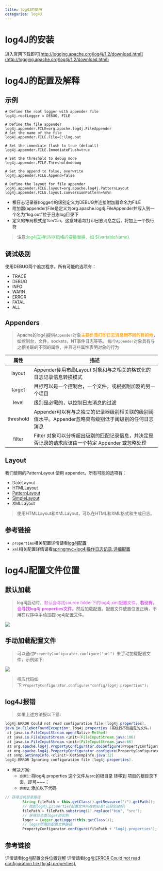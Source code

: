 ```yaml
---
title: log4J的使用
categories: log4J
---
```


# log4J的安装
进入官网下载即可[http://logging.apache.org/log4j/1.2/download.html](http://logging.apache.org/log4j/1.2/download.html)

# log4J的配置及解释
## 示例
``` properties
# Define the root logger with appender file
log4j.rootLogger = DEBUG, FILE

# Define the file appender
log4j.appender.FILE=org.apache.log4j.FileAppender
# Set the name of the file
log4j.appender.FILE.File=C:\log.out

# Set the immediate flush to true (default)
log4j.appender.FILE.ImmediateFlush=true

# Set the threshold to debug mode
log4j.appender.FILE.Threshold=debug

# Set the append to false, overwrite
log4j.appender.FILE.Append=false

# Define the layout for file appender
log4j.appender.FILE.layout=org.apache.log4j.PatternLayout
log4j.appender.FILE.layout.conversionPattern=%m%n
```
- 根日志记录器(logger)的级别定义为DEBUG并连接附加器命名为FILE
- 附加器(appender)File是定义为org.apache.log4j.FileAppender并写入到一个名为“log.out”位于日志log目录下
- 定义的布局模式是%m%n，这意味着每打印日志消息之后，将加上一个换行符
> 注意:<font color='#4ACC60'>log4j支持UNIX风格的变量替换，如 ${variableName}.</font>

## 调试级别
使用DEBUG两个追加程序。所有可能的选项有：
- TRACE
- DEBUG
- INFO
- WARN
- ERROR
- FATAL
- ALL

## Appenders
> Apache的log4j提供`Appender`对象<font color='#FFAA25'>**主要负责打印日志消息到不同的目的地**</font>，如控制台，文件，sockets，NT事件日志等等。
> 每个`Appender`对象具有与之相关联的不同的属性，并且这些属性表明对象的行为

| 属性        |        描述      | 
|:-------------:| ------------- |
| layout      |Appender使用布局Layout 对象和与之相关的格式化的日志记录信息转换模式 |
| target     | 目标可以是一个控制台，一个文件，或根据附加器的另一个项目 |
| level | 级别是必需的，以控制日志消息的过滤 |
| threshold | Appender可以有与之独立的记录器级别相关联的级别阈值水平。Appender忽略具有级别低于阈级别的任何日志消息|
| filter | Filter 对象可以分析超出级别的匹配记录信息，并决定是否记录的请求应该由一个特定 Appender 或忽略处理 |

## Layout
我们使用的PatternLayout 使用 appender。所有可能的选项有：
- DateLayout
- HTMLLayout
- [PatternLayout](http://www.yiibai.com/log4j/log4j_patternlayout.html)
- [SimpleLayout](http://www.yiibai.com/log4j/log4j_htmllayout.html)
- XMLLayout
> 使用HTMLLayout和XMLLayout，可以在HTML和XML格式和生成日志。

## 参考链接
- `properties`相关配置详情请看[log4j配置](http://www.yiibai.com/log4j/log4j_configuration.html)
- `xml`相关配置详情请看[springmvc+log4j操作日志记录,详细配置 ](http://www.cnblogs.com/v-weiwang/p/4814050.html)

# log4J配置文件位置
## 默认加载
> log4j启动时，<font color='#CF59E0'>默认会寻找source folder下的log4j.xml配置文件，**若没有，会寻找log4j.properties文件。**</font>然后加载配置。配置文件放置位置正确，不用在程序中手动加载log4j配置文件。

![](log4J的使用/1.png)

## 手动加载配置文件
> 可以通过`PropertyConfigurator.configure("url") `来手动加载配置文件，示例如下:

![](log4J的使用/2.jpg)
> 相应代码如下:`PropertyConfigurator.configure("config/log4j.properties");`

## log4J报错
> 如果上述方法报以下错:

``` java
log4j:ERROR Could not read configuration file [log4j.properties].
java.io.FileNotFoundException: log4j.properties (系统找不到指定的文件。)
 at java.io.FileInputStream.open(Native Method)
 at java.io.FileInputStream.<init>(FileInputStream.java:106)
 at java.io.FileInputStream.<init>(FileInputStream.java:66)
 at org.apache.log4j.PropertyConfigurator.doConfigure(PropertyConfigurator.java:306)
 at org.apache.log4j.PropertyConfigurator.configure(PropertyConfigurator.java:324)
 at snmp.GetSnmpInfo.<clinit>(GetSnmpInfo.java:32)
log4j:ERROR Ignoring configuration file [log4j.properties].
```
- 解决方案:
    - `方案1:`将log4j.properties 这个文件从src的根目录 转移到 项目的根目录下面，即可~~~；
    - `方案2:`添加以下代码
``` java
// 获得当前目录路径
        String filePath = this.getClass().getResource("/").getPath();
        // 找到log4j.properties配置文件所在的目录(已经创建好)
        filePath = filePath.substring(1).replace("bin", "src");
        // 获得日志类loger的实例
        loger = Logger.getLogger(this.getClass());
        // loger所需的配置文件路径
        PropertyConfigurator.configure(filePath + "log4j.properties");
```
## 参考链接
详情请看[log4j配置文件位置详解](http://blog.csdn.net/lifuxiangcaohui/article/details/11042375)
详情请看[log4j:ERROR Could not read configuration file [log4j.properties]. ](http://www.cnblogs.com/tv151579/archive/2013/01/20/2868912.html)